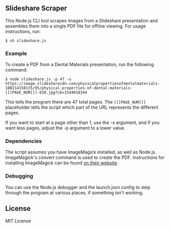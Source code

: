 ## Slideshare Scraper

This Node.js CLI tool scrapes images from a Slideshare presentation and assembles them into a single PDF file for offline viewing. For usage instructions, run:

```
$ sh slideshare.js
```


### Example

To create a PDF from a Dental Materials presentation, run the following command: 

```
$ node slideshare.js -p 47 -u https://image.slidesharecdn.com/physicalpropertiesofdentalmaterials-180214150135/95/physical-properties-of-dental-materials-[[[PAGE_NUM]]]-638.jpg?cb=1544018344
``` 

This tells the program there are 47 total pages.  The `[[[PAGE_NUM]]]` placeholder tells the script which part of the URL represents the different pages.

If you want to start at a page other than 1, use the -s argument, and if you want less pages, adjust the -p argument to a lower value.


### Dependencies

The script assumes you have ImageMagick installed, as well as Node.js. ImageMagick's convert command is used to create the PDF. Instructions for installing ImageMagick can be found [on their website](https://imagemagick.org/script/download.php).


### Debugging

You can use the Node.js debugger and the launch.json config to step through the program at various places, if something isn't working.


## License

MIT License

